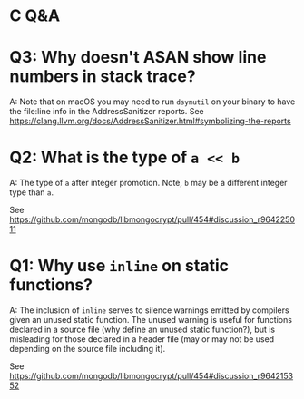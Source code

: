 # C Q&A

# Q3: Why doesn't ASAN show line numbers in stack trace?
A: Note that on macOS you may need to run `dsymutil` on your binary to have the file:line info in the AddressSanitizer reports. See https://clang.llvm.org/docs/AddressSanitizer.html#symbolizing-the-reports

# Q2: What is the type of `a << b`
A: The type of `a` after integer promotion. Note, `b` may be a different integer type than `a`.

See https://github.com/mongodb/libmongocrypt/pull/454#discussion_r964225011

# Q1: Why use `inline` on static functions?
A: The inclusion of `inline` serves to silence warnings emitted by compilers given an unused static function. The unused warning is useful for functions declared in a source file (why define an unused static function?), but is misleading for those declared in a header file (may or may not be used depending on the source file including it).

See https://github.com/mongodb/libmongocrypt/pull/454#discussion_r964215352